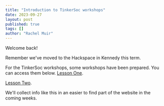```yaml
---
title: "Introduction to TinkerSoc workshops"
date: 2023-09-27
layout: post
published: true
tags: []
author: "Rachel Muir"
---
```


Welcome back!

Remember we've moved to the Hackspace in Kennedy this term.

For the TinkerSoc workshops, some workshops have been prepared. You can access them below.
[Lesson One](https://drive.google.com/file/d/1e_mnXeEv4VZOmMrGaFHMhLB0Mk78D5Qt/view).

[Lesson Two](https://drive.google.com/file/d/14YTmm6XP6hYJAGnErgIh_2NGiqpLdw4-/view).

We'll collect info like this in an easier to find part of the website in the coming weeks.
<!--more-->